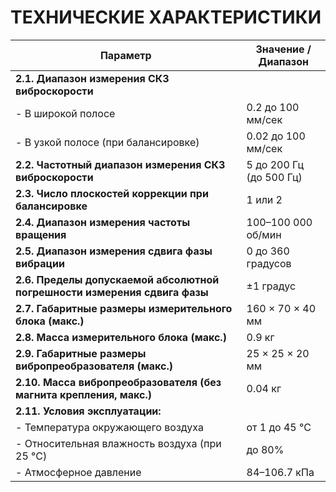 # **ТЕХНИЧЕСКИЕ ХАРАКТЕРИСТИКИ**

| **Параметр**                                                                 | **Значение / Диапазон**       |  
|------------------------------------------------------------------------------|-------------------------------|  
| **2.1. Диапазон измерения СКЗ виброскорости**                                |                               |  
| - В широкой полосе                                                           | 0.2 до 100 мм/сек             |  
| - В узкой полосе (при балансировке)                                          | 0.02 до 100 мм/сек            |  
| **2.2. Частотный диапазон измерения СКЗ виброскорости**                      | 5 до 200 Гц (до 500 Гц)       |  
| **2.3. Число плоскостей коррекции при балансировке**                         | 1 или 2                       |  
| **2.4. Диапазон измерения частоты вращения**                                 | 100–100 000 об/мин            |  
| **2.5. Диапазон измерения сдвига фазы вибрации**                             | 0 до 360 градусов             |  
| **2.6. Пределы допускаемой абсолютной погрешности измерения сдвига фазы**    | ±1 градус                     |  
| **2.7. Габаритные размеры измерительного блока (макс.)**                     | 160 × 70 × 40 мм              |  
| **2.8. Масса измерительного блока (макс.)**                                  | 0.9 кг                        |  
| **2.9. Габаритные размеры вибропреобразователя (макс.)**                     | 25 × 25 × 20 мм               |  
| **2.10. Масса вибропреобразователя (без магнита крепления, макс.)**          | 0.04 кг                       |  
| **2.11. Условия эксплуатации:**                                              |                               |  
| - Температура окружающего воздуха                                            | от 1 до 45 °C                 |  
| - Относительная влажность воздуха (при 25 °C)                                | до 80%                        |  
| - Атмосферное давление                                                       | 84–106.7 кПа                  |




